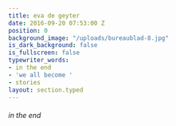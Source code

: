 ```yaml
---
title: eva de geyter
date: 2016-09-20 07:53:00 Z
position: 0
background_image: "/uploads/bureaublad-8.jpg"
is_dark_background: false
is_fullscreen: false
typewriter_words:
- in the end
- 'we all become '
- stories
layout: section.typed
---
```


###### <span id="typed">in the end</span>